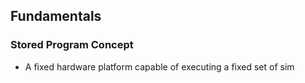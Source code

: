 ## Fundamentals

### Stored Program Concept
- A fixed hardware platform capable of executing a fixed set of sim